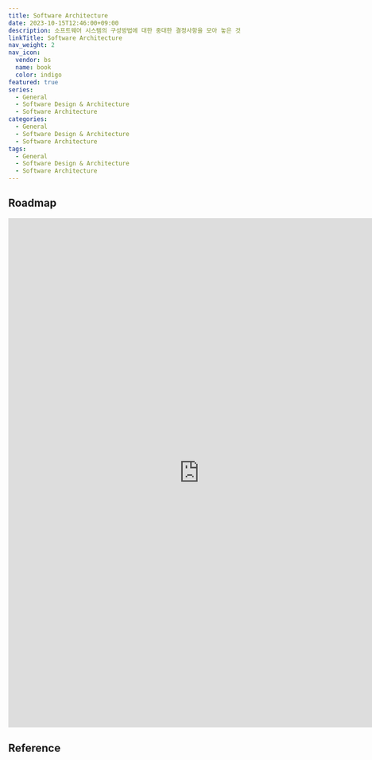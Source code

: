```yaml
---
title: Software Architecture
date: 2023-10-15T12:46:00+09:00
description: 소프트웨어 시스템의 구성방법에 대한 중대한 결정사항을 모아 놓은 것
linkTitle: Software Architecture
nav_weight: 2
nav_icon:
  vendor: bs
  name: book
  color: indigo
featured: true
series:
  - General
  - Software Design & Architecture
  - Software Architecture
categories:
  - General
  - Software Design & Architecture
  - Software Architecture
tags:
  - General
  - Software Design & Architecture
  - Software Architecture
---
```


## Roadmap

<p align="center">
<iframe width="768" height="1024" src="https://roadmap.sh/software-design-architecture?s=652b754df43a58c923ce9d26" frameborder="0" allow="accelerometer; autoplay; encrypted-media; gyroscope; picture-in-picture" allowfullscreen></iframe>
</p>

## Reference
